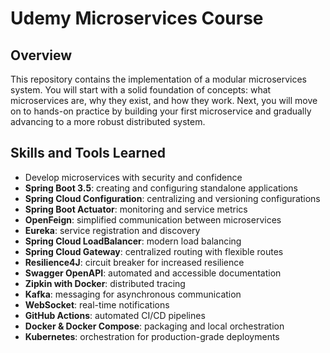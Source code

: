# Udemy Microservices Course

## Overview

This repository contains the implementation of a modular microservices system. You will start with a solid foundation of concepts: what microservices are, why they exist, and how they work. Next, you will move on to hands-on practice by building your first microservice and gradually advancing to a more robust distributed system.

## Skills and Tools Learned

- Develop microservices with security and confidence
- **Spring Boot 3.5**: creating and configuring standalone applications
- **Spring Cloud Configuration**: centralizing and versioning configurations
- **Spring Boot Actuator**: monitoring and service metrics
- **OpenFeign**: simplified communication between microservices
- **Eureka**: service registration and discovery
- **Spring Cloud LoadBalancer**: modern load balancing
- **Spring Cloud Gateway**: centralized routing with flexible routes
- **Resilience4J**: circuit breaker for increased resilience
- **Swagger OpenAPI**: automated and accessible documentation
- **Zipkin with Docker**: distributed tracing
- **Kafka**: messaging for asynchronous communication
- **WebSocket**: real-time notifications
- **GitHub Actions**: automated CI/CD pipelines
- **Docker & Docker Compose**: packaging and local orchestration
- **Kubernetes**: orchestration for production-grade deployments
